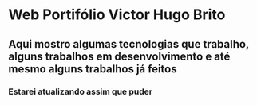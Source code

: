 #  Web Portifólio Victor Hugo Brito 

## Aqui mostro algumas tecnologias que trabalho, alguns trabalhos em desenvolvimento e até mesmo alguns trabalhos já feitos
 
 ### Estarei atualizando assim que puder
